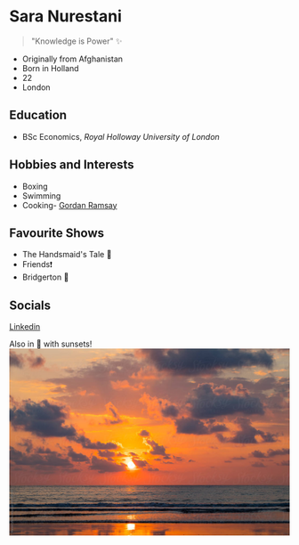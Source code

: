 # **Sara Nurestani** 

>"Knowledge is Power" :sparkles:

* Originally from Afghanistan 
* Born in Holland 
* 22
* London
## **Education**
- BSc Economics, *Royal Holloway University of London*


## **Hobbies and Interests**
- Boxing
- Swimming
- Cooking- [Gordan Ramsay](www.youtube.com/user.gordonramsay)

## **Favourite Shows**
* The Handsmaid's Tale :see_no_evil:
* Friends:exclamation:
* Bridgerton :princess:

## **Socials**
[Linkedin](https://www.linkedin.com/in/saranurestani/)

Also in :sparkling_heart:  with sunsets!
![Me](sunset.jpg)





